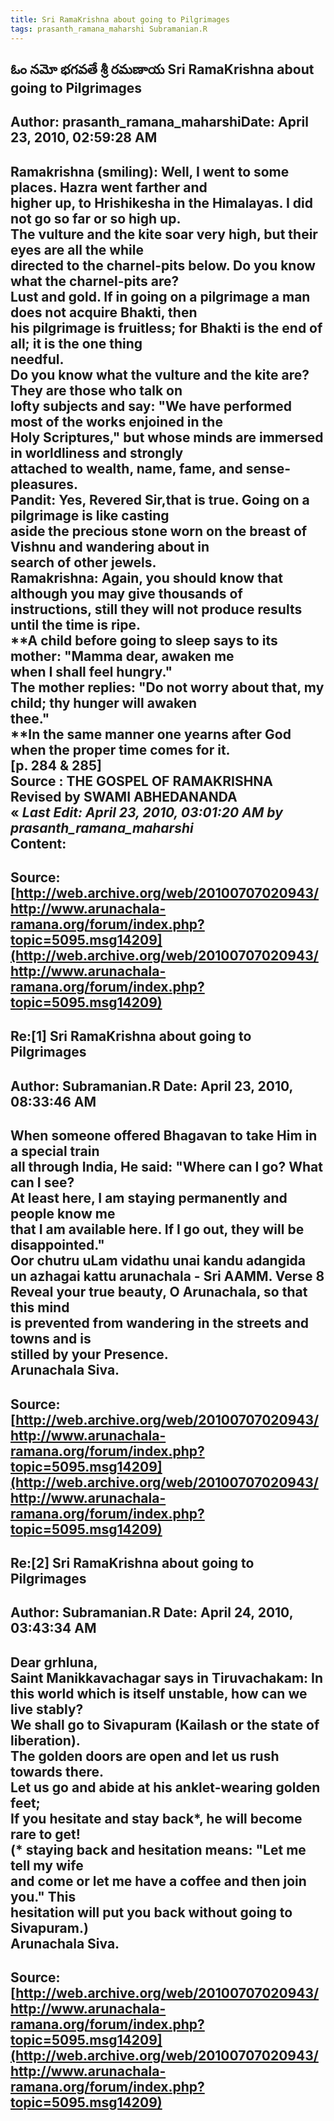 ```yaml
--- 
title: Sri RamaKrishna about going to Pilgrimages   
tags: prasanth_ramana_maharshi Subramanian.R  
---  
```

## ఓం నమో భగవతే శ్రీ రమణాయ Sri RamaKrishna about going to Pilgrimages  
Author: prasanth_ramana_maharshiDate: April 23, 2010, 02:59:28 AM  
---  
**Ramakrishna (smiling): Well, I went to some places. Hazra went farther and  
higher up, to Hrishikesha in the Himalayas. I did not go so far or so high up.   
The vulture and the kite soar very high, but their eyes are all the while  
directed to the charnel-pits below. Do you know what the charnel-pits are?  
Lust and gold. If in going on a pilgrimage a man does not acquire Bhakti, then  
his pilgrimage is fruitless; for Bhakti is the end of all; it is the one thing  
needful.   
Do you know what the vulture and the kite are? They are those who talk on  
lofty subjects and say: "We have performed most of the works enjoined in the  
Holy Scriptures," but whose minds are immersed in worldliness and strongly  
attached to wealth, name, fame, and sense-pleasures.**   
Pandit: Yes, Revered Sir,that is true. Going on a pilgrimage is like casting  
aside the precious stone worn on the breast of Vishnu and wandering about in  
search of other jewels.   
Ramakrishna: Again, you should know that although you may give thousands of  
instructions, still they will not produce results until the time is ripe.   
**A child before going to sleep says to its mother: "Mamma dear, awaken me  
when I shall feel hungry."   
The mother replies: "Do not worry about that, my child; thy hunger will awaken  
thee."  
**In the same manner one yearns after God when the proper time comes for it.  
[p. 284 & 285]  
**Source** : THE GOSPEL OF RAMAKRISHNA Revised by SWAMI ABHEDANANDA   
« _Last Edit: April 23, 2010, 03:01:20 AM by prasanth_ramana_maharshi_  
Content:
 ---  
Source:[http://web.archive.org/web/20100707020943/http://www.arunachala-ramana.org/forum/index.php?topic=5095.msg14209](http://web.archive.org/web/20100707020943/http://www.arunachala-ramana.org/forum/index.php?topic=5095.msg14209)   
---  

## Re:[1] Sri RamaKrishna about going to Pilgrimages  
Author: Subramanian.R       Date: April 23, 2010, 08:33:46 AM  
---  
When someone offered Bhagavan to take Him in a special train   
all through India, He said: "Where can I go? What can I see?   
At least here, I am staying permanently and people know me   
that I am available here. If I go out, they will be disappointed."   
Oor chutru uLam vidathu unai kandu adangida   
un azhagai kattu arunachala - Sri AAMM. Verse 8   
Reveal your true beauty, O Arunachala, so that this mind   
is prevented from wandering in the streets and towns and is   
stilled by your Presence.   
Arunachala Siva.
 ---  
Source:[http://web.archive.org/web/20100707020943/http://www.arunachala-ramana.org/forum/index.php?topic=5095.msg14209](http://web.archive.org/web/20100707020943/http://www.arunachala-ramana.org/forum/index.php?topic=5095.msg14209)   
---  

## Re:[2] Sri RamaKrishna about going to Pilgrimages  
Author: Subramanian.R       Date: April 24, 2010, 03:43:34 AM  
---  
Dear grhluna,   
Saint Manikkavachagar says in Tiruvachakam: In this world which is itself unstable, how can we live stably?   
We shall go to Sivapuram (Kailash or the state of liberation).   
The golden doors are open and let us rush towards there.   
Let us go and abide at his anklet-wearing golden feet;   
If you hesitate and stay back*, he will become rare to get!   
(* staying back and hesitation means: "Let me tell my wife   
and come or let me have a coffee and then join you." This   
hesitation will put you back without going to Sivapuram.)   
Arunachala Siva.
 ---  
Source:[http://web.archive.org/web/20100707020943/http://www.arunachala-ramana.org/forum/index.php?topic=5095.msg14209](http://web.archive.org/web/20100707020943/http://www.arunachala-ramana.org/forum/index.php?topic=5095.msg14209)   
---  

